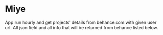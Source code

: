 # Miye
App run hourly and get projects' details from behance.com with given user url.
All json field and all info that will be returned from behance listed below.
